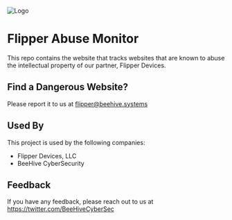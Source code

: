 
![Logo](https://i.imgur.com/lTc3dDG.png)


# Flipper Abuse Monitor

This repo contains the website that tracks websites that are known to abuse the intellectual property of our partner, Flipper Devices. 


## Find a Dangerous Website?
Please report it to us at [flipper@beehive.systems](mailto:flipper@beehive.systems?subject=Dangerous%20Website)
## Used By

This project is used by the following companies:

- Flipper Devices, LLC
- BeeHive CyberSecurity


## Feedback

If you have any feedback, please reach out to us at https://twitter.com/BeeHiveCyberSec